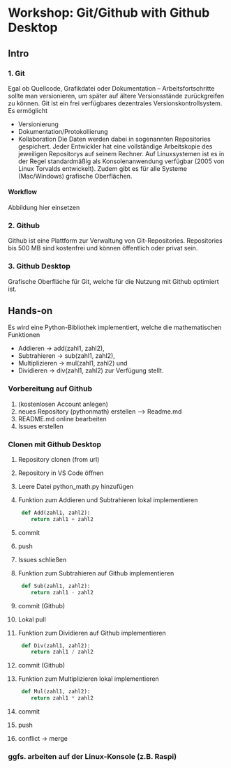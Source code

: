 # Workshop: Git/Github with Github Desktop

## Intro

### 1. Git
Egal ob Quellcode, Grafikdatei oder Dokumentation – Arbeitsfortschritte sollte man versionieren, um
später auf ältere Versionsstände zurückgreifen zu können. Git ist ein frei verfügbares dezentrales Versionskontrollsystem. 
Es ermöglicht 
- Versionierung
- Dokumentation/Protokollierung
- Kollaboration
Die Daten werden dabei in sogenannten Repositories gespichert. Jeder Entwickler hat eine vollständige Arbeitskopie des jeweiligen Repositorys auf seinem Rechner. Auf Linuxsystemen ist es in der Regel standardmäßig als Konsolenanwendung verfügbar (2005 von Linux Torvalds entwickelt). Zudem gibt es für alle Systeme (Mac/Windows) grafische Oberflächen.

#### Workflow
Abbildung hier einsetzen

### 2. Github
Github ist eine Plattform zur Verwaltung von Git-Repositories. Repositories bis 500 MB sind kostenfrei und können öffentlich oder privat sein.

### 3. Github Desktop
Grafische Oberfläche für Git, welche für die Nutzung mit Github optimiert ist.


## Hands-on
Es wird eine Python-Bibliothek implementiert, welche die mathematischen Funktionen 
- Addieren -> add(zahl1, zahl2),
- Subtrahieren -> sub(zahl1, zahl2),
- Multiplizieren -> mul(zahl1, zahl2) und
- Dividieren -> div(zahl1, zahl2) 
zur Verfügung stellt.  

### Vorbereitung auf Github
1. (kostenlosen Account anlegen)
2. neues Repository (pythonmath) erstellen --> Readme.md
3. README.md online bearbeiten
4. Issues erstellen


### Clonen mit Github Desktop
1. Repository clonen (from url)
2. Repository in VS Code öffnen
3. Leere Datei python_math.py hinzufügen
4. Funktion zum Addieren und Subtrahieren lokal implementieren

    ``` python
     def Add(zahl1, zahl2):
        return zahl1 + zahl2
    ```
5. commit
6. push
7. Issues schließen
8. Funktion zum Subtrahieren auf Github implementieren

    ``` python
     def Sub(zahl1, zahl2):
        return zahl1 - zahl2
    ```
9. commit (Github)
10. Lokal pull
11. Funktion zum Dividieren auf Github implementieren

    ``` python
     def Div(zahl1, zahl2):
        return zahl1 / zahl2
    ```
12. commit (Github)
13. Funktion zum Multiplizieren lokal implementieren

    ``` python
     def Mul(zahl1, zahl2):
        return zahl1 * zahl2
    ```
14. commit
15. push
16. conflict -> merge

    

### ggfs. arbeiten auf der Linux-Konsole (z.B. Raspi)
